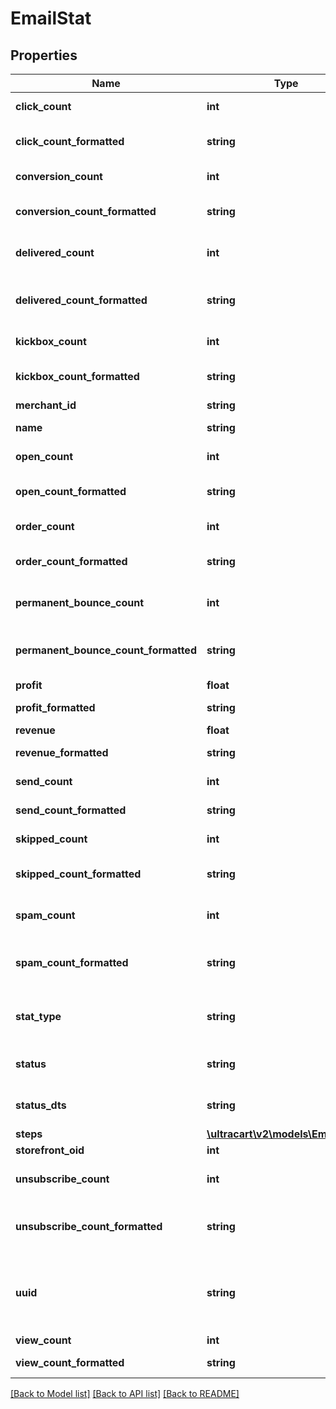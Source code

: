 # EmailStat

## Properties
Name | Type | Description | Notes
------------ | ------------- | ------------- | -------------
**click_count** | **int** | Count of clicked emails | [optional] 
**click_count_formatted** | **string** | Count of clicked emails, formatted | [optional] 
**conversion_count** | **int** | Count of conversions | [optional] 
**conversion_count_formatted** | **string** | Count of conversions, formatted | [optional] 
**delivered_count** | **int** | Count of delivered emails | [optional] 
**delivered_count_formatted** | **string** | Count of delivered emails, formatted | [optional] 
**kickbox_count** | **int** | Count of emails kicked | [optional] 
**kickbox_count_formatted** | **string** | Count of emails kicked, formatted | [optional] 
**merchant_id** | **string** | Merchant ID | [optional] 
**name** | **string** | List or segment name | [optional] 
**open_count** | **int** | Count of opened emails | [optional] 
**open_count_formatted** | **string** | Count of opened emails, formatted | [optional] 
**order_count** | **int** | Count of orders | [optional] 
**order_count_formatted** | **string** | Count of orders, formatted | [optional] 
**permanent_bounce_count** | **int** | Count of emails permanently bounced | [optional] 
**permanent_bounce_count_formatted** | **string** | Count of emails permanently bounced, formatted | [optional] 
**profit** | **float** | Profit | [optional] 
**profit_formatted** | **string** | Profit, formatted | [optional] 
**revenue** | **float** | Revenue | [optional] 
**revenue_formatted** | **string** | Revenue, formatted | [optional] 
**send_count** | **int** | Count of emails sent | [optional] 
**send_count_formatted** | **string** | Count of emails sent, formatted | [optional] 
**skipped_count** | **int** | Count of skipped emails | [optional] 
**skipped_count_formatted** | **string** | Count of skipped emails, formatted | [optional] 
**spam_count** | **int** | Count of emails classified as spam | [optional] 
**spam_count_formatted** | **string** | Count of emails classified as spam, formatted | [optional] 
**stat_type** | **string** | Campaign, Flow or None (for anything else) | [optional] 
**status** | **string** | Status of campaign or flow | [optional] 
**status_dts** | **string** | Status dts of campaign or flow | [optional] 
**steps** | [**\ultracart\v2\models\EmailStat[]**](EmailStat.md) |  | [optional] 
**storefront_oid** | **int** | Storefront oid | [optional] 
**unsubscribe_count** | **int** | Count of emails classified as unsubscribe | [optional] 
**unsubscribe_count_formatted** | **string** | Count of emails classified as unsubscribe, formatted | [optional] 
**uuid** | **string** | List/Segment uuid, or Flow/Campaign uuid depending on level of stat aggregation. | [optional] 
**view_count** | **int** | Count of views | [optional] 
**view_count_formatted** | **string** | Count of views, formatted | [optional] 

[[Back to Model list]](../README.md#documentation-for-models) [[Back to API list]](../README.md#documentation-for-api-endpoints) [[Back to README]](../README.md)


